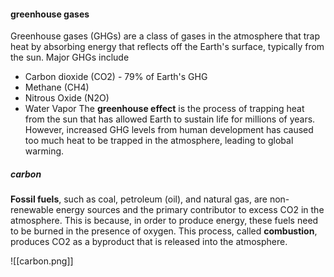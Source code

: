 
#### greenhouse gases
Greenhouse gases (GHGs) are a class of gases in the atmosphere that trap heat by absorbing energy that reflects off the Earth's surface, typically from the sun. Major GHGs include
- Carbon dioxide (CO2) - 79% of Earth's GHG
- Methane (CH4)
- Nitrous Oxide (N2O)
- Water Vapor
The **greenhouse effect** is the process of trapping heat from the sun that has allowed Earth to sustain life for millions of years. However, increased GHG levels from human development has caused too much heat to be trapped in the atmosphere, leading to global warming.
##### carbon
**Fossil fuels**, such as coal, petroleum (oil), and natural gas, are non-renewable energy sources and the primary contributor to excess CO2 in the atmosphere. This is because, in order to produce energy, these fuels need to be burned in the presence of oxygen. This process, called **combustion**, produces CO2 as a byproduct that is released into the atmosphere.


![[carbon.png]]